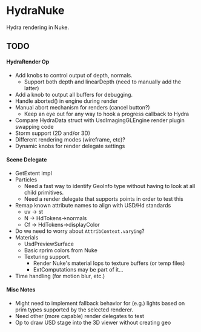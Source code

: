 # HydraNuke

Hydra rendering in Nuke.

## TODO

#### HydraRender Op

- Add knobs to control output of depth, normals.
    - Support both depth and linearDepth (need to manually add the latter)
- Add a knob to output all buffers for debugging.
- Handle aborted() in engine during render
- Manual abort mechanism for renders (cancel button?)
    - Keep an eye out for any way to hook a progress callback to Hydra
- Compare HydraData struct with UsdImagingGLEngine render plugin swapping code
- Storm support (2D and/or 3D)
- Different rendering modes (wireframe, etc)?
- Dynamic knobs for render delegate settings

#### Scene Delegate

- GetExtent impl
- Particles
    - Need a fast way to identify GeoInfo type without having to look at all
      child primitives.
    - Need a render delegate that supports points in order to test this
- Remap known attribute names to align with USD/Hd standards
    - uv -> st
    - N -> HdTokens->normals
    - Cf -> HdTokens->displayColor
- Do we need to worry about `AttribContext.varying`?
- Materials
    - UsdPreviewSurface
    - Basic rprim colors from Nuke
    - Texturing support.
        - Render Nuke's material Iops to texture buffers (or temp files)
        - ExtComputations may be part of it...
- Time handling (for motion blur, etc.)

#### Misc Notes

- Might need to implement fallback behavior for (e.g.) lights based on prim
  types supported by the selected renderer.
- Need other (more capable) render delegates to test
- Op to draw USD stage into the 3D viewer without creating geo
